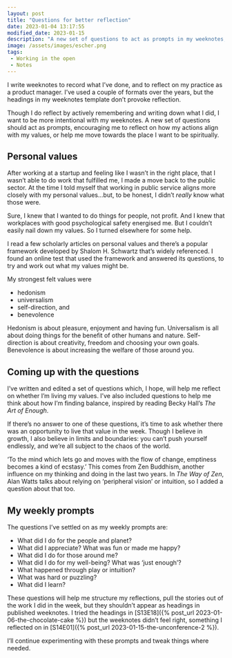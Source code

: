 ```yaml
---
layout: post
title: "Questions for better reflection"
date: 2023-01-04 13:17:55
modified_date: 2023-01-15
description: "A new set of questions to act as prompts in my weeknotes, encouraging me to reflect on how my actions align with my values."
image: /assets/images/escher.png
tags:
 - Working in the open
 - Notes
---
```


I write weeknotes to record what I’ve done, and to reflect on my practice as a product manager. I’ve used a couple of formats over the years, but the headings in my weeknotes template don’t provoke reflection.

Though I do reflect by actively remembering and writing down what I did, I want to be more intentional with my weeknotes. A new set of questions should act as prompts, encouraging me to reflect on how my actions align with my values, or help me move towards the place I want to be spiritually.

## Personal values

After working at a startup and feeling like I wasn’t in the right place, that I wasn’t able to do work that fulfilled me, I made a move back to the public sector. At the time I told myself that working in public service aligns more closely with my personal values…but, to be honest, I didn’t *really* know what those were.

Sure, I knew that I wanted to do things for people, not profit. And I knew that workplaces with good psychological safety energised me. But I couldn’t easily nail down my values. So I turned elsewhere for some help.

I read a few scholarly articles on personal values and there’s a popular framework developed by Shalom H. Schwartz that’s widely referenced. I found an online test that used the framework and answered its questions, to try and work out what my values might be.

My strongest felt values were

- hedonism
- universalism
- self-direction, and
- benevolence

Hedonism is about pleasure, enjoyment and having fun. Universalism is all about doing things for the benefit of other humans and nature. Self-direction is about creativity, freedom and choosing your own goals. Benevolence is about increasing the welfare of those around you.

## Coming up with the questions

I’ve written and edited a set of questions which, I hope, will help me reflect on whether I’m living my values. I’ve also included questions to help me think about how I’m finding balance, inspired by reading Becky Hall’s *The Art of Enough*.

If there’s no answer to one of these questions, it’s time to ask whether there was an opportunity to live that value in the week. Though I believe in growth, I also believe in limits and boundaries: you can’t push yourself endlessly, and we’re all subject to the chaos of the world.

‘To the mind which lets go and moves with the flow of change, emptiness becomes a kind of ecstasy.’ This comes from Zen Buddhism, another influence on my thinking and doing in the last two years. In *The Way of Zen*, Alan Watts talks about relying on ‘peripheral vision’ or intuition, so I added a question about that too.

## My weekly prompts

The questions I’ve settled on as my weekly prompts are:

- What did I do for the people and planet?
- What did I appreciate? What was fun or made me happy?
- What did I do for those around me?
- What did I do for my well-being? What was ‘just enough’?
- What happened through play or intuition?
- What was hard or puzzling?
- What did I learn?

These questions will help me structure my reflections, pull the stories out of the work I did in the week, but they shouldn’t appear as headings in published weeknotes. I tried the headings in [S13E18]({% post_url 2023-01-06-the-chocolate-cake %}) but the weeknotes didn’t feel right, something I reflected on in [S14E01]({% post_url 2023-01-15-the-unconference-2 %}).

I’ll continue experimenting with these prompts and tweak things where needed.
